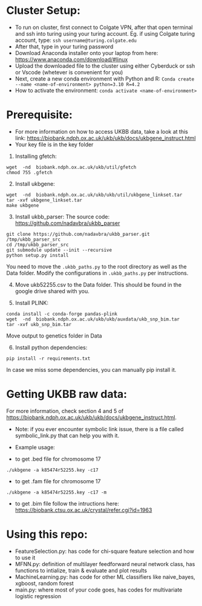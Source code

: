 # Cluster Setup:
- To run on cluster, first connect to Colgate VPN, after that open terminal and ssh into turing using your turing account.
Eg. if using Colgate turing account, type:
```ssh username@turing.colgate.edu```
- After that, type in your turing password
- Download Anaconda installer onto your laptop from here: https://www.anaconda.com/download/#linux
- Upload the downloaded file to the cluster using either Cyberduck or ssh or Vscode (whetever is convenient for you)
- Next, create a new conda environment with Python and R:
```Conda create --name <name-of-environment> python=3.10 R=4.2```
- How to activate the environment:
```conda activate <name-of-environment>```

# Prerequisite:

- For more information on how to access UKBB data, take a look at this link:
https://biobank.ndph.ox.ac.uk/ukb/ukb/docs/ukbgene_instruct.html
- Your key file is in the key folder

1. Installing gfetch:
```
wget  -nd  biobank.ndph.ox.ac.uk/ukb/util/gfetch
chmod 755 .gfetch
```

2. Install ukbgene:
```
wget  -nd  biobank.ndph.ox.ac.uk/ukb/ukb/util/ukbgene_linkset.tar
tar -xvf ukbgene_linkset.tar
make ukbgene
```

3. Install ukbb_parser:
The source code: https://github.com/nadavbra/ukbb_parser
```
git clone https://github.com/nadavbra/ukbb_parser.git /tmp/ukbb_parser_src
cd /tmp/ukbb_parser_src
git submodule update --init --recursive
python setup.py install
```

You need to move the `.ukbb_paths.py` to the root directory as well as the Data folder. Modify the configurations in `.ukbb_paths.py` per instructions.

4. Move ukb52255.csv to the Data folder. This should be found in the google drive shared with you.

5. Install PLINK:
```
conda install -c conda-forge pandas-plink
wget  -nd  biobank.ndph.ox.ac.uk/ukb/ukb/auxdata/ukb_snp_bim.tar
tar -xvf ukb_snp_bim.tar 
```
Move output to genetics folder in Data

6. Install python dependencies:
```
pip install -r requirements.txt
```
In case we miss some dependencies, you can manually pip install it.

# Getting UKBB raw data:
For more information, check section 4 and 5 of https://biobank.ndph.ox.ac.uk/ukb/ukb/docs/ukbgene_instruct.html.
- Note: if you ever encounter symbolic link issue, there is a file called symbolic_link.py that can help you with it.
* Example usage:
- to get .bed file for chromosome 17
```
./ukbgene -a k85474r52255.key -c17
```
- to get .fam file for chromosome 17
```
./ukbgene -a k85474r52255.key -c17 -m
```
- to get .bim file follow the intructions here: https://biobank.ctsu.ox.ac.uk/crystal/refer.cgi?id=1963

# Using this repo:
- FeatureSelection.py: has code for chi-square feature selection and how to use it
- MFNN.py: definition of multilayer feedforward neural network class, has functions to intialize, train & evaluate and plot results
- MachineLearning.py: has code for other ML classifiers like naive_bayes, xgboost, random forest
- main.py: where most of your code goes, has codes for multivariate logistic regression

